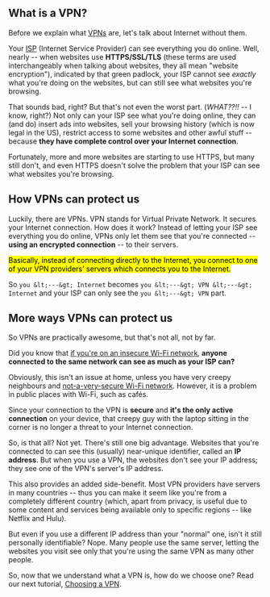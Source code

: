 ## What is a VPN?

Before we explain what [VPNs](glossary.html#vpn) are, let's talk about Internet without them.

Your [ISP](glossary.html#isp) (Internet Service Provider) can see everything you do online. Well, nearly -- when websites use **HTTPS/SSL/TLS** (these terms are used interchangeably when talking about websites, they all mean "website encryption"), indicated by that green padlock, your ISP cannot see *exactly* what you're doing on the websites, but can still see what websites you're browsing.

That sounds bad, right? But that's not even the worst part. (*WHAT??!!* -- I know, right?) Not only can your ISP see what you're doing online, they can (and do) insert ads into websites, sell your browsing history (which is now legal in the US), restrict access to some websites and other awful stuff -- because **they have complete control over your Internet connection**.

Fortunately, more and more websites are starting to use HTTPS, but many still don't, and even HTTPS doesn't solve the problem that your ISP can see what websites you're browsing.

## How VPNs can protect us

Luckily, there are VPNs. VPN stands for Virtual Private Network. It secures your Internet connection. How does it work? Instead of letting your ISP see everything you do online, VPNs only let them see that you're connected -- **using an encrypted connection** -- to their servers.

<mark>Basically, instead of connecting directly to the Internet, you connect to one of your VPN providers' servers which connects you to the Internet.</mark>

So `you &lt;---&gt; Internet` becomes `you &lt;---&gt; VPN &lt;---&gt; Internet` and your ISP can only see the `you &lt;---&gt; VPN` part.

## More ways VPNs can protect us

So VPNs are practically awesome, but that's not all, not by far.

Did you know that [if you're on an insecure Wi-Fi network](wifi-security.html), **anyone connected to the same network can see as much as your ISP can?**

Obviously, this isn't an issue at home, unless you have very creepy neighbours and [not-a-very-secure Wi-Fi network](wifi-security.html). However, it is a problem in public places with Wi-Fi, such as cafés.

Since your connection to the VPN is **secure** and **it's the only active connection** on your device, that creepy guy with the laptop sitting in the corner is no longer a threat to your Internet connection.

So, is that all? Not yet. There's still one big advantage. Websites that you're connected to can see this (usually) near-unique identifier, called an **IP address**. But when you use a VPN, the websites don't see your IP address; they see one of the VPN's server's IP address.

This also provides an added side-benefit.  Most VPN providers have servers in many countries -- thus you can make it seem like you're from a completely different country (which, apart from privacy, is useful due to some content and services being available only to specific regions -- like Netflix and Hulu).

But even if you use a different IP address than your "normal" one, isn't it still personally identifiable? Nope. Many people use the same server, letting the websites you visit see only that you're using the same VPN as many other people.

So, now that we understand what a VPN is, how do we choose one? Read our next tutorial, [Choosing a VPN](choosing-a-vpn.html).
